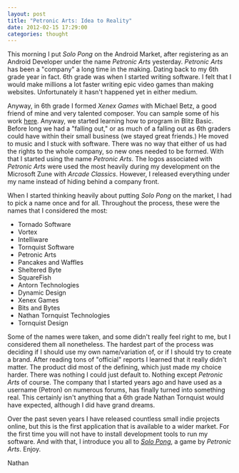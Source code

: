 ```yaml
---
layout: post
title: "Petronic Arts: Idea to Reality"
date: 2012-02-15 17:29:00
categories: thought
---
```

This morning I put *Solo Pong* on the Android Market, after registering as an Android Developer under the name *Petronic Arts* yesterday.  *Petronic Arts* has been a "company" a long time in the making.  Dating back to my 6th grade year in fact.  6th grade was when I started writing software.  I felt that I would make millions a lot faster writing epic video games than making websites.  Unfortunately it hasn't happened yet in either medium.

Anyway, in 6th grade I formed *Xenex Games* with Michael Betz, a good friend of mine and very talented composer.  You can sample some of his work [here](http://michaelbetzmusic.com/).   Anyway, we started learning how to program in Blitz Basic.  Before long we had a "falling out," or as much of a falling out as 6th graders could have within their small business (we stayed great friends.)  He moved to music and I stuck with software.  There was no way that either of us had the rights to the whole company, so new ones needed to be formed.  With that I started using the name *Petronic Arts*.  The logos associated with *Petronic Arts* were used the most heavily during my development on the Microsoft Zune with *Arcade Classics*.  However, I released everything under my name instead of hiding behind a company front.

When I started thinking heavily about putting *Solo Pong* on the market, I had to pick a name once and for all.  Throughout the process, these were the names that I considered the most:

- Tornado Software
- Vortex
- Intelliware
- Tornquist Software
- Petronic Arts
- Pancakes and Waffles
- Sheltered Byte
- SquareFish
- Antorn Technologies
- Dynamic Design
- Xenex Games
- Bits and Bytes
- Nathan Tornquist Technologies
- Tornquist Design

Some of the names were taken, and some didn't really feel right to me, but I considered them all nonetheless. The hardest part of the process was deciding if I should use my own name/variation of, or if I should try to create a brand.  After reading tons of "official" reports I learned that it really didn't matter.  The product did most of the defining, which just made my choice harder.  There was nothing I could just default to. Nothing except *Petronic Arts* of course.  The company that I started years ago and have used as a username (Petron) on numerous forums, has finally turned into something real.  This certainly isn't anything that a 6th grade Nathan Tornquist would have expected, although I did have grand dreams.

Over the past seven years I have released countless small indie projects online, but this is the first application that is available to a wider market.  For the first time you will not have to install development tools to run my software.  And with that, I introduce you all to *[Solo Pong](https://play.google.com/store/apps/details?id=com.petronicarts.solodefense)*, a game by *Petronic Arts*.  Enjoy.

Nathan
